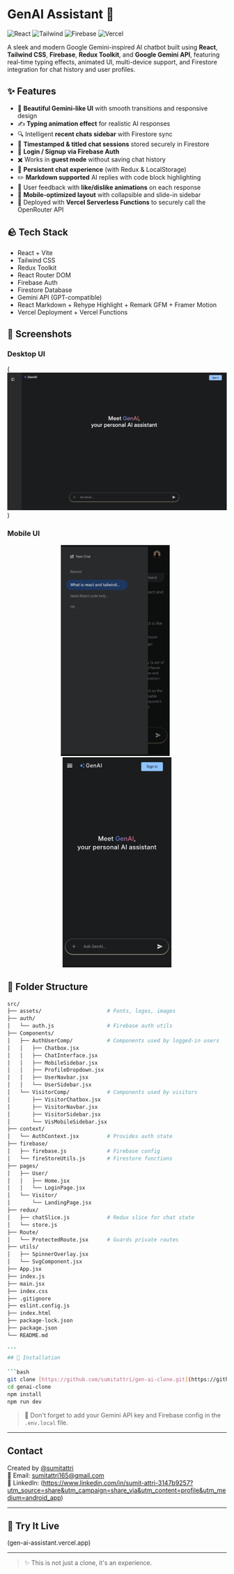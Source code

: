 # GenAI Assistant 🤖

![React](https://img.shields.io/badge/React-20232A?style=for-the-badge&logo=react)
![Tailwind](https://img.shields.io/badge/TailwindCSS-38B2AC?style=for-the-badge&logo=tailwind-css)
![Firebase](https://img.shields.io/badge/Firebase-FFCA28?style=for-the-badge&logo=firebase)
![Vercel](https://img.shields.io/badge/Vercel-000000?style=for-the-badge&logo=vercel)

A sleek and modern Google Gemini-inspired AI chatbot built using **React**, **Tailwind CSS**, **Firebase**, **Redux Toolkit**, and **Google Gemini API**, featuring real-time typing effects, animated UI, multi-device support, and Firestore integration for chat history and user profiles.

## ✨ Features

- 🎉 **Beautiful Gemini-like UI** with smooth transitions and responsive design
- ✍️ **Typing animation effect** for realistic AI responses
- 🔍 Intelligent **recent chats sidebar** with Firestore sync
- 📅 **Timestamped & titled chat sessions** stored securely in Firestore
- 👤 **Login / Signup via Firebase Auth**
- ✖️ Works in **guest mode** without saving chat history
- 📂 **Persistent chat experience** (with Redux & LocalStorage)
- ✏️ **Markdown supported** AI replies with code block highlighting
- 🙋 User feedback with **like/dislike animations** on each response
- 🚀 **Mobile-optimized layout** with collapsible and slide-in sidebar
- 🚧 Deployed with **Vercel Serverless Functions** to securely call the OpenRouter API

## 🪨 Tech Stack

- React + Vite
- Tailwind CSS
- Redux Toolkit
- React Router DOM
- Firebase Auth
- Firestore Database
- Gemini API (GPT-compatible)
- React Markdown + Rehype Highlight + Remark GFM + Framer Motion
- Vercel Deployment + Vercel Functions

## 📸 Screenshots

### Desktop UI

(![Desktop Screenshot](<Screenshot 2025-07-17 at 12.18.25.png>))

### Mobile UI

<div align="center">
  <img src="image.png" alt="Mobile Sidebar" width="250" />
  &nbsp;
  <img src="image-1.png" alt="Mobile View" width="250" />
</div>

## 📂 Folder Structure

````bash
src/
├── assets/                     # Fonts, logos, images
├── auth/
│   └── auth.js                 # Firebase auth utils
├── Components/
│   ├── AuthUserComp/           # Components used by logged-in users
│   │   ├── Chatbox.jsx
│   │   ├── ChatInterface.jsx
│   │   ├── MobileSidebar.jsx
│   │   ├── ProfileDropdown.jsx
│   │   ├── UserNavbar.jsx
│   │   └── UserSidebar.jsx
│   └── VisitorComp/            # Components used by visitors
│       ├── VisitorChatbox.jsx
│       ├── VisitorNavbar.jsx
│       ├── VisitorSidebar.jsx
│       └── VisMobileSidebar.jsx
├── context/
│   └── AuthContext.jsx         # Provides auth state
├── firebase/
│   ├── firebase.js             # Firebase config
│   └── fireStoreUtils.js       # Firestore functions
├── pages/
│   ├── User/
│   │   ├── Home.jsx
│   │   └── LoginPage.jsx
│   └── Visitor/
│       └── LandingPage.jsx
├── redux/
│   ├── chatSlice.js            # Redux slice for chat state
│   └── store.js
├── Route/
│   └── ProtectedRoute.jsx      # Guards private routes
├── utils/
│   ├── SpinnerOverlay.jsx
│   └── SvgComponent.jsx
├── App.jsx
├── index.js
├── main.jsx
├── index.css
├── .gitignore
├── eslint.config.js
├── index.html
├── package-lock.json
├── package.json
└── README.md

```
## 🔧 Installation

```bash
git clone [https://github.com/sumitattri/gen-ai-clone.git](https://github.com/Sumiattri/GenAI_Assistant.git)
cd genai-clone
npm install
npm run dev
````

> 🚨 Don't forget to add your Gemini API key and Firebase config in the `.env.local` file.

---

## Contact

Created by [@sumitattri](https://github.com/Sumiattri)  
📧 Email: sumitattri165@gmail.com  
🔗 LinkedIn: (https://www.linkedin.com/in/sumit-attri-3147b9257?utm_source=share&utm_campaign=share_via&utm_content=profile&utm_medium=android_app)

---

## 🚀 Try It Live

(gen-ai-assistant.vercel.app)

---

> ✨ This is not just a clone, it's an experience.
